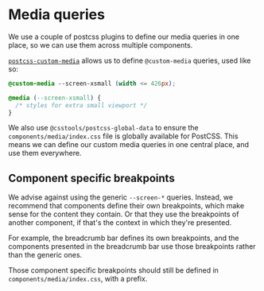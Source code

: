 # Media queries

We use a couple of postcss plugins to define our media queries in one place, so we can use them across multiple components.

[`postcss-custom-media`](https://github.com/csstools/postcss-plugins/tree/main/plugins/postcss-custom-media) allows us to define `@custom-media` queries, used like so:

```css
@custom-media --screen-xsmall (width <= 426px);

@media (--screen-xsmall) {
  /* styles for extra small viewport */
}
```

We also use `@csstools/postcss-global-data` to ensure the `components/media/index.css` file is globally available for PostCSS.
This means we can define our custom media queries in one central place, and use them everywhere.

## Component specific breakpoints

We advise against using the generic `--screen-*` queries. Instead, we recommend that components define their own breakpoints, which make sense for the content they contain. Or that they use the breakpoints of another component, if that's the context in which they're presented.

For example, the breadcrumb bar defines its own breakpoints, and the components presented in the breadcrumb bar use those breakpoints rather than the generic ones.

Those component specific breakpoints should still be defined in `components/media/index.css`, with a prefix.
